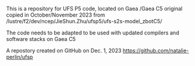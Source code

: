This is a repository for UFS P5 code, 
located on Gaea /Gaea C5
original copied in October/November 2023 from 
/lustre/f2/dev/ncep/JieShun.Zhu/ufsp5/ufs-s2s-model_zbotC5/

The code needs to be adapted to be used with updated compilers
and software stacks on Gaea C5

A repostory created on GitHub on Dec. 1, 2023
https://github.com/natalie-perlin/ufsp
